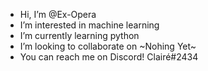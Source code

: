 - Hi, I’m @Ex-Opera
- I’m interested in machine learning
- I’m currently learning python
- I’m looking to collaborate on ~Nohing Yet~
- You can reach me on Discord! Clairé#2434

<!---
Ex-Opera/Ex-Opera is a ✨ special ✨ repository because its `README.md` (this file) appears on your GitHub profile.
You can click the Preview link to take a look at your changes.
--->
